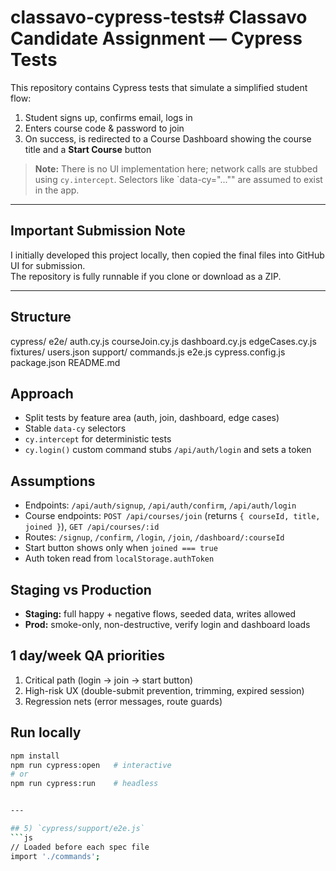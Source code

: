 # classavo-cypress-tests# Classavo Candidate Assignment — Cypress Tests

This repository contains Cypress tests that simulate a simplified student flow:

1. Student signs up, confirms email, logs in
2. Enters course code & password to join
3. On success, is redirected to a Course Dashboard showing the course title and a **Start Course** button

> **Note:** There is no UI implementation here; network calls are stubbed using `cy.intercept`. Selectors like `data-cy="..."" are assumed to exist in the app.

---

## Important Submission Note
I initially developed this project locally, then copied the final files into GitHub UI for submission.  
The repository is fully runnable if you clone or download as a ZIP.

---

## Structure
cypress/
e2e/
auth.cy.js
courseJoin.cy.js
dashboard.cy.js
edgeCases.cy.js
fixtures/
users.json
support/
commands.js
e2e.js
cypress.config.js
package.json
README.md


## Approach
- Split tests by feature area (auth, join, dashboard, edge cases)
- Stable `data-cy` selectors
- `cy.intercept` for deterministic tests
- `cy.login()` custom command stubs `/api/auth/login` and sets a token

## Assumptions
- Endpoints: `/api/auth/signup`, `/api/auth/confirm`, `/api/auth/login`
- Course endpoints: `POST /api/courses/join` (returns `{ courseId, title, joined }`), `GET /api/courses/:id`
- Routes: `/signup`, `/confirm`, `/login`, `/join`, `/dashboard/:courseId`
- Start button shows only when `joined === true`
- Auth token read from `localStorage.authToken`

## Staging vs Production
- **Staging:** full happy + negative flows, seeded data, writes allowed
- **Prod:** smoke-only, non-destructive, verify login and dashboard loads

## 1 day/week QA priorities
1) Critical path (login → join → start button)  
2) High-risk UX (double-submit prevention, trimming, expired session)  
3) Regression nets (error messages, route guards)

## Run locally
```bash
npm install
npm run cypress:open   # interactive
# or
npm run cypress:run    # headless


---

## 5) `cypress/support/e2e.js`
```js
// Loaded before each spec file
import './commands';
